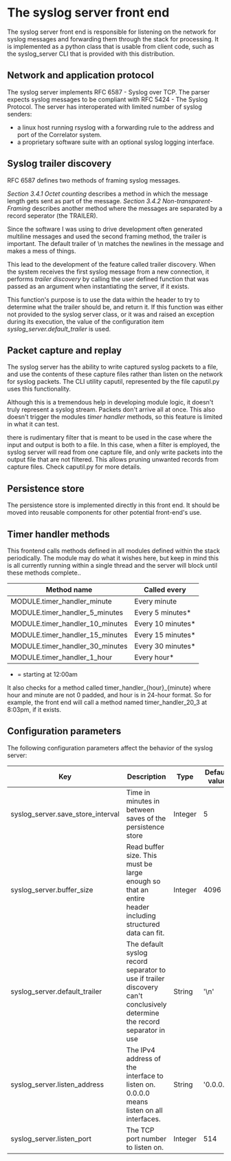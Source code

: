 # The syslog server front end

The syslog server front end is responsible for listening on the network for syslog messages and forwarding them
through the stack for processing. It is implemented as a python class that is usable from client code, such as the
syslog_server CLI that is provided with this distribution.

## Network and application protocol

The syslog server implements RFC 6587 - Syslog over TCP. The parser expects syslog messages to be compliant with
RFC 5424 - The Syslog Protocol. The server has interoperated with limited number of syslog senders:

- a linux host running rsyslog with a forwarding rule to the address and port of the Correlator system.
- a proprietary software suite with an optional syslog logging interface.

## Syslog trailer discovery

RFC 6587 defines two methods of framing syslog messages.

*Section 3.4.1 Octet counting* describes a method in which the message length gets sent as part of the message.
*Section 3.4.2 Non-transparent-Framing* describes another method where the messages are separated by a record
seperator (the TRAILER).

Since the software I was using to drive development often generated multiline messages and used the second framing
method, the trailer is important. The default trailer of \n matches the newlines in the message and makes a mess of
things. 

This lead to the development of the feature called trailer discovery. When the system receives the first syslog message
from a new connection, it performs *trailer discovery* by calling the user defined function that was passed as an
argument when instantiating the server, if it exists.

This function's purpose is to use the data within the header to try to determine what the trailer should be, and return
it. If this function was either not provided to the syslog server class, or it was and raised an exception during
its execution, the value of the configuration item *syslog_server.default_trailer* is used.

## Packet capture and replay

The syslog server has the ability to write captured syslog packets to a file, and use the contents of these capture
files rather than listen on the network for syslog packets. The CLI utility caputil, represented by the file 
caputil.py uses this functionality. 

Although this is a tremendous help in developing module logic, it doesn't truly represent a syslog stream. Packets
don't arrive all at once. This also doesn't trigger the modules *timer handler* methods, so this feature is limited
in what it can test.

there is rudimentary filter that is meant to be used in the case where the input and output is both to a file. In this
case, when a filter is employed, the syslog server will read from one capture file, and only write packets into the
output file that are not filtered. This allows pruning unwanted records from capture files. Check caputil.py for
more details.

## Persistence store

The persistence store is implemented directly in this front end. It should be moved into reusable components for other
potential front-end's use.

## Timer handler methods

This frontend calls methods defined in all modules defined within the stack periodically. The module may do what it
wishes here, but keep in mind this is all currently running within a single thread and the server will block until
these methods complete..


| Method name                     | Called every      |
|---------------------------------|-------------------|
| MODULE.timer_handler_minute     | Every minute      |
| MODULE.timer_handler_5_minutes  | Every 5 minutes*  |
| MODULE.timer_handler_10_minutes | Every 10 minutes* |
| MODULE.timer_handler_15_minutes | Every 15 minutes* |
| MODULE.timer_handler_30_minutes | Every 30 minutes* |
| MODULE.timer_handler_1_hour     | Every hour*       |

* = starting at 12:00am

It also checks for a method called timer_handler_{hour}_{minute} where hour and minute are not 0 padded, and hour is in 
24-hour format. So for example, the front end will call a method named timer_handler_20_3 at 8:03pm, if it exists.

## Configuration parameters

The following configuration parameters affect the behavior of the syslog server:

| Key                                 | Description                                                                                                              | Type    | Default value  |
|-------------------------------------|--------------------------------------------------------------------------------------------------------------------------|---------|----------------|
| syslog_server.save_store_interval   | Time in minutes in between saves of the persistence store                                                                | Integer | 5              |
| syslog_server.buffer_size           | Read buffer size. This must be large enough so that an entire header including structured data can fit.                  | Integer | 4096           |
| syslog_server.default_trailer       | The default syslog record separator to use if trailer discovery can't conclusively determine the record separator in use | String  | '\n'           |
| syslog_server.listen_address        | The IPv4 address of the interface to listen on. 0.0.0.0 means listen on all interfaces.                                  | String  | '0.0.0.0'      |
| syslog_server.listen_port           | The TCP port number to listen on.                                                                                        | Integer | 514            |
